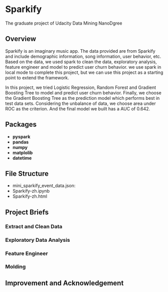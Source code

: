 # Sparkify

The graduate project of Udacity Data Mining NanoDgree

## Overview

Sparkify is an imaginary music app. The data provided are from Sparkify and include demographic information, song information, user behavior, etc. Based on the data, we used spark to clean the data, exploratory analysis, feature engineer and model to predict user churn behavior. we use spark in local mode to complete this project, but we can use this project as a starting point to extend the framework. 

In this project, we tried Logistic Regression,  Random Forest and Gradient Boosting Tree to model and predict user churn behavior. Finally, we choose the Gradient Boosting Tree as the prediction model which performs best in test data sets. Considering the unbalance of data, we choose area under ROC as the criterion. And the final model we built has a AUC of 0.642.

## Packages

- **pyspark**
- **pandas**
- **numpy**
- **matplolib**
- **datetime**

## File Structure

- mini_sparkify_event_data.json: 
- Sparkify-zh.ipynb
- Sparkify-zh.html

## Project Briefs

### Extract and Clean Data

### Exploratory Data Analysis

### Feature Engineer

### Molding



## Improvement and Acknowledgement

